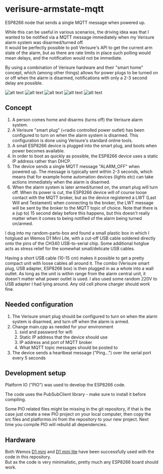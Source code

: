 # verisure-armstate-mqtt

ESP8266 node that sends a single MQTT message when powered up.  

While this can be useful in various scenarios, the driving idea was that I wanted to be notified via a MQTT message immediately when my Verisure alarm system was disarmed/turned off.  
It would be perfectly possible to poll Verisure's API to get the current arm state of the alarm, but as there are rate limits in place such polling would mean delays, and the notification would not be immediate.  

By using a combination of Verisure hardware and their "smart home" concept, which (among other things) allows for power plugs to be turned on or off when the alarm is disarmed, notifications with only a 2-3 second delay are possible.

![alt text](https://github.com/mountaindude/verisure-armstate-mqtt/raw/master/img/20180922_132155.jpg "The final result, ready to be inserted into 220 V wall outlet.")
![alt text](https://github.com/mountaindude/verisure-armstate-mqtt/raw/master/img/20180922_132259.jpg "Verisure smart plug and USB power adapter to the left, ESP8266 box to the right.")
![alt text](https://github.com/mountaindude/verisure-armstate-mqtt/raw/master/img/20180922_132314.jpg "A standard, unmodified Verisure smart plug is used.")
![alt text](https://github.com/mountaindude/verisure-armstate-mqtt/raw/master/img/20180922_132438.jpg "All components used.")
![alt text](https://github.com/mountaindude/verisure-armstate-mqtt/raw/master/img/20180922_132519.jpg "Close-up of soldering USB cables onto CH340 chip and D1 pins.")



## Concept

1. A person comes home and disarms (turns off) the Verisure alarm system.
2. A Verisure "smart plug" (=radio controlled power outlet) has been configured to turn on when the alarm system is disarmed. This configuration is done using Verisure's standard online tools.
3. A small ESP8266 device is plugged into the smart plug, and boots when power becomes available.
4. In order to boot as quickly as possible, the ESP8266 device uses a static IP address rather than DHCP.
5. The device sends a single MQTT message "ALARM_OFF" when powered up. The message is typically sent within 2-3 seconds, which means that for example home automation devices (lights etc) can take actions immediately when the alarm is disarmed.
6. When the alarm system is later armed/turned on, the smart plug will turn off. When its power is cut, the ESP8266 device will of course loose contact with the MQTT broker, but as the device registered a LWT (Last Will and Testament) when connecting to the broker, the LWT message will be sent by the broker to the MQTT topic of choice. Note that there is a (up to) 15 second delay before this happens, but this doesn't really matter when it comes to being notified of the alarm being turned on/armed.
  
I dug into my random-parts-box and found a small plastic box in which I hotglued an Wemos D1 Mini Lite, with a cut-off USB cable soldered directly onto the pins of the CH340 USB-to-serial chip. 
Some additional hotglue acts as stress relief for the somewhat small/delicate USB cables.  

Having a short USB cable (10-15 cm) makes it possible to get a pretty compact unit with loose cables all around it. The combo (Verisure smart plug, USB adapter, ESP8266 box) is then plugged in as a whole into a wall outlet. As long as the unit is within range from the alarm central unit, it doesn't matter what power outlet is used. I also used some random 220V to USB adapter I had lying around. Any old cell phone charger should work fine.







## Needed configuration

1. The Verisure smart plug should be configured to turn on when the alarm system is disarmed, and turn off when the alarm is armed.
2. Change main.cpp as needed for your environment
    1. ssid and password for wifi
    2. Static IP address that the device should use
    3. IP address and port of MQTT broker
    4. What MQTT topic messages should be posted to
3. The device sends a heartbeat message ("Ping...") over the serial port every 5 seconds


## Development setup

Platform IO ("PIO") was used to develop the ESP8266 code.  

The code uses the PubSubClient library - make sure to install it before compiling.

Some PIO related files might be missing in the git repository, if that is the case just create a new PIO project on your local computer, then copy the src files and platformio.ini from the repository to your new project. 
Next time you compile PIO will rebuild all dependencies.  


## Hardware

Both Wemos [D1 mini](https://wiki.wemos.cc/products:d1:d1_mini) and [D1 mini lite](https://wiki.wemos.cc/products:d1:d1_mini_lite) have been successfully used with the code in this repository.  
But as the code is very minimalistic, pretty much any ESP8266 board should work.




